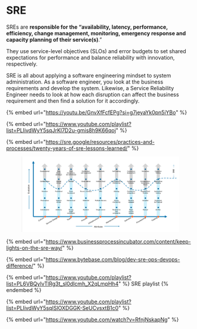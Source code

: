 # SRE

SREs are **responsible for the “availability, latency, performance, efficiency, change management, monitoring, emergency response and capacity planning of their service(s)**.”&#x20;

They use service-level objectives (SLOs) and error budgets to set shared expectations for performance and balance reliability with innovation, respectively.



SRE is all about applying a software engineering mindset to system administration. As a software engineer, you look at the business requirements and develop the system. Likewise, a Service Reliability Engineer needs to look at how each disruption can affect the business requirement and then find a solution for it accordingly.

{% embed url="https://youtu.be/GnvXfFcfEPg?si=g7jeyaYk0pn5iYBo" %}



{% embed url="https://www.youtube.com/playlist?list=PLIivdWyY5sqJrKl7D2u-gmis8h9K66qoj" %}

{% embed url="https://sre.google/resources/practices-and-processes/twenty-years-of-sre-lessons-learned/" %}

<div data-full-width="true">

<figure><img src="../.gitbook/assets/image (1).png" alt=""><figcaption></figcaption></figure>

</div>

{% embed url="https://www.businessprocessincubator.com/content/keep-lights-on-the-sre-way/" %}

{% embed url="https://www.bytebase.com/blog/dev-sre-ops-devops-difference/" %}

{% embed url="https://www.youtube.com/playlist?list=PL6VBQyIvTlRg3t_sl0dIcmh_X2qLmpHh4" %}
SRE playlist
{% endembed %}

{% embed url="https://www.youtube.com/playlist?list=PLIivdWyY5sqISlOXDGGK-SeUCvsxtB1c0" %}

{% embed url="https://www.youtube.com/watch?v=RfnjNskapNg" %}
